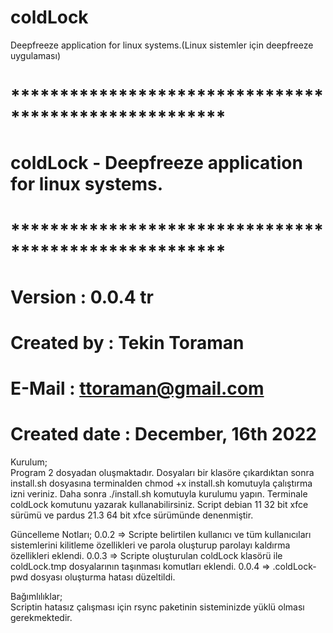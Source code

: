 # coldLock
Deepfreeze application for linux systems.(Linux sistemler için deepfreeze uygulaması)
# ******************************************************
#  coldLock - Deepfreeze application for linux systems.
# ******************************************************
# Version       : 0.0.4 tr
# Created by    : Tekin Toraman
# E-Mail        : ttoraman@gmail.com
# Created date  : December, 16th 2022

Kurulum;  
Program 2 dosyadan oluşmaktadır. Dosyaları bir klasöre çıkardıktan sonra install.sh dosyasına terminalden chmod +x install.sh komutuyla çalıştırma izni veriniz. Daha sonra ./install.sh komutuyla kurulumu yapın. Terminale coldLock komutunu yazarak kullanabilirsiniz. Script debian 11 32 bit xfce sürümü ve pardus 21.3 64 bit xfce sürümünde denenmiştir. 

Güncelleme Notları; 
0.0.2 => Scripte belirtilen kullanıcı ve tüm kullanıcıları sistemlerini kilitleme özellikleri ve parola oluşturup parolayı kaldırma özellikleri eklendi.
0.0.3 => Scripte oluşturulan coldLock klasörü ile coldLock.tmp dosyalarının taşınması komutları eklendi.
0.0.4 => .coldLock-pwd dosyası oluşturma hatası düzeltildi.

Bağımlılıklar;  
Scriptin hatasız çalışması için rsync paketinin sisteminizde yüklü olması gerekmektedir.



